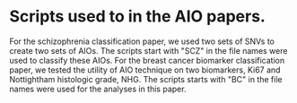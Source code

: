 # Scripts used to in the AIO papers.
For the schizophrenia classification paper,  we used two sets of SNVs to create two sets of AIOs.
The scripts start with "SCZ" in the file names were used to classify these AIOs.
For the breast cancer biomarker classification paper, we tested the utility of AIO technique on 
two biomarkers, Ki67 and Nottightham histologic grade, NHG. The scripts starts with "BC" in the file
names were used for the analyses in this paper.
